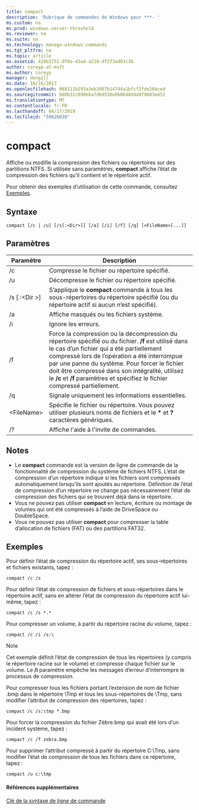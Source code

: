 ```yaml
---
title: compact
description: 'Rubrique de commandes de Windows pour ***- '
ms.custom: na
ms.prod: windows-server-threshold
ms.reviewer: na
ms.suite: na
ms.technology: manage-windows-commands
ms.tgt_pltfrm: na
ms.topic: article
ms.assetid: 429b3752-df0a-43a4-a210-df2f3ad03c3b
author: coreyp-at-msft
ms.author: coreyp
manager: dongill
ms.date: 10/16/2017
ms.openlocfilehash: 068111b293a3eb3987b14744a1bfcf2fde26bced
ms.sourcegitcommit: 0d0b32c8986ba7db9536e0b8648d4ddf9b03e452
ms.translationtype: MT
ms.contentlocale: fr-FR
ms.lasthandoff: 04/17/2019
ms.locfileid: "59826030"
---
```

# <a name="compact"></a>compact



Affiche ou modifie la compression des fichiers ou répertoires sur des partitions NTFS. Si utilisée sans paramètres, **compact** affiche l’état de compression des fichiers qu’il contient et le répertoire actif.

Pour obtenir des exemples d’utilisation de cette commande, consultez [Exemples](#BKMK_examples).

## <a name="syntax"></a>Syntaxe

```
compact [/c | /u] [/s[:<Dir>]] [/a] [/i] [/f] [/q] [<FileName>[...]]
```

## <a name="parameters"></a>Paramètres

|Paramètre|Description|
|---------|-----------|
|/c|Compresse le fichier ou répertoire spécifié.|
|/u|Décompresse le fichier ou répertoire spécifié.|
|/s [ :\<Dir >]|S’applique le **compact** commande à tous les sous-répertoires du répertoire spécifié (ou du répertoire actif si aucun n’est spécifié).|
|/a|Affiche masqués ou les fichiers système.|
|/i|Ignore les erreurs.|
|/f|Force la compression ou la décompression du répertoire spécifié ou du fichier. **/f** est utilisé dans le cas d’un fichier qui a été partiellement compressé lors de l’opération a été interrompue par une panne du système. Pour forcer le fichier doit être compressé dans son intégralité, utilisez le **/c** et **/f** paramètres et spécifiez le fichier compressé partiellement.|
|/q|Signale uniquement les informations essentielles.|
|\<FileName>|Spécifie le fichier ou répertoire. Vous pouvez utiliser plusieurs noms de fichiers et le **&#42;** et **?** caractères génériques.|
|/?|Affiche l'aide à l'invite de commandes.|

## <a name="remarks"></a>Notes

-   Le **compact** commande est la version de ligne de commande de la fonctionnalité de compression du système de fichiers NTFS. L’état de compression d’un répertoire indique si les fichiers sont compressés automatiquement lorsqu’ils sont ajoutés au répertoire. Définition de l’état de compression d’un répertoire ne change pas nécessairement l’état de compression des fichiers qui se trouvent déjà dans le répertoire.
-   Vous ne pouvez pas utiliser **compact** en lecture, écriture ou montage de volumes qui ont été compressés à l’aide de DriveSpace ou DoubleSpace.
-   Vous ne pouvez pas utiliser **compact** pour compresser la table d’allocation de fichiers (FAT) ou des partitions FAT32.

## <a name="BKMK_examples"></a>Exemples

Pour définir l’état de compression du répertoire actif, ses sous-répertoires et fichiers existants, tapez :
```
compact /c /s 
```
Pour définir l’état de compression de fichiers et sous-répertoires dans le répertoire actif, sans en altérer l’état de compression du répertoire actif lui-même, tapez :
```
compact /c /s *.*
```
Pour compresser un volume, à partir du répertoire racine du volume, tapez :
```
compact /c /i /s:\
```

> [!NOTE]
> Cet exemple définit l’état de compression de tous les répertoires (y compris le répertoire racine sur le volume) et compresse chaque fichier sur le volume. Le **/i** paramètre empêche les messages d’erreur d’interrompre le processus de compression.

Pour compresser tous les fichiers portant l’extension de nom de fichier .bmp dans le répertoire \Tmp et tous les sous-répertoires de \Tmp, sans modifier l’attribut de compression des répertoires, tapez :
```
compact /c /s:\tmp *.bmp
```
Pour forcer la compression du fichier Zèbre.bmp qui avait été lors d’un incident système, tapez :
```
compact /c /f zebra.bmp
```
Pour supprimer l’attribut compressé à partir du répertoire C:\Tmp, sans modifier l’état de compression de tous les fichiers dans ce répertoire, tapez :
```
compact /u c:\tmp
```

#### <a name="additional-references"></a>Références supplémentaires

[Clé de la syntaxe de ligne de commande](command-line-syntax-key.md)
